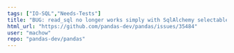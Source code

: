 ```yaml
---
tags: ["IO-SQL","Needs-Tests"]
title: "BUG: read_sql no longer works simply with SqlAlchemy selectables and a quick fix"
html_url: "https://github.com/pandas-dev/pandas/issues/35484"
user: "machow"
repo: "pandas-dev/pandas"
---
```



